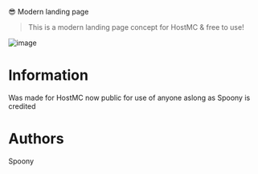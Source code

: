 😎 Modern landing page
> This is a modern landing page concept for HostMC & free to use!

![image](https://user-images.githubusercontent.com/84803864/166164259-e07b9829-6965-45aa-8073-7b52c7882915.png)

# Information

Was made for HostMC now public for use of anyone aslong as Spoony is credited


# Authors

Spoony
